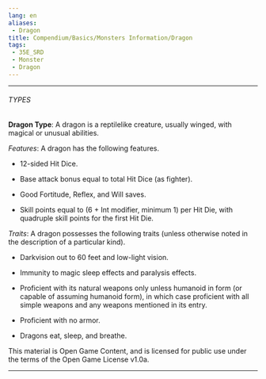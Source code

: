 ```yaml
---
lang: en
aliases:
 - Dragon
title: Compendium/Basics/Monsters Information/Dragon
tags: 
 - 35E_SRD
 - Monster
 - Dragon
---
```




---



###### TYPES



**Dragon Type**: A dragon is a reptilelike creature, usually winged, with magical or unusual abilities.



_Features_: A dragon has the following features.



- 12-sided Hit Dice.

    

- Base attack bonus equal to total Hit Dice (as fighter).


- Good Fortitude, Reflex, and Will saves.

 
- Skill points equal to (6 + Int modifier, minimum 1) per Hit Die, with quadruple skill points for the first Hit Die.




_Traits_: A dragon possesses the following traits (unless otherwise noted in the description of a particular kind).



- Darkvision out to 60 feet and low-light vision.


- Immunity to magic sleep effects and paralysis effects.


- Proficient with its natural weapons only unless humanoid in form (or capable of assuming humanoid form), in which case proficient with all simple weapons and any weapons mentioned in its entry.


- Proficient with no armor.
 

- Dragons eat, sleep, and breathe.

    

This material is Open Game Content, and is licensed for public use under the terms of the Open Game License v1.0a.

---

  